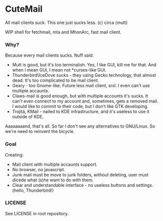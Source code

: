 # CuteMail
All mail clients suck. This one just sucks less. (c) circa (mutt)

WIP shell for fetchmail, mta and MhonArc, fast mail client.

### Why?
Because every mail clients sucks. Nuff said. 
- Mutt is good, but it's too terminalish. Yes, I like GUI, kill me for that. And when I mean GUI, I mean not \*curses-like GUI.
- Thunderbird\IceDove sucks - they using Gecko technology, that almost dead. It's too complicated to be mail client.
- Geary - too Gnome-like. Future less mail client, srsl. I even can't use multiple accaunts.
- Claws-mail is good enough, but with multiple accounts it's sucks. It can't even connect to my account and, sometimes, gets a removed mail. I would like to commit to their code, but I don't like GTK developing.
- Trojitá, KMail - nailed to KDE infrastructure, and it's useless to use it outside of KDE.

Aaaaaaaand, that's all. So far I don't see any alternatives to GNU/Linux. So we're need to reinvent the bicycle.

### Goal
Creating:
- Mail client with multiple accaunts support.
- No browser, no javascript.
- Junk mail must be move to junk folders, without deleting, user must dicede what (s)he want to do with them.
- Clear and understandable interface - no useless buttons and settings. (hello, Thunderbird!)

### LICENSE
See LICENSE in root repository.
